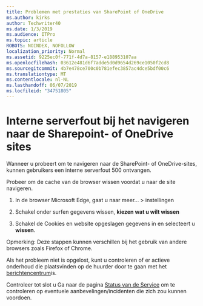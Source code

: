 ```yaml
---
title: Problemen met prestaties van SharePoint of OneDrive
ms.author: kirks
author: Techwriter40
ms.date: 1/3/2019
ms.audience: ITPro
ms.topic: article
ROBOTS: NOINDEX, NOFOLLOW
localization_priority: Normal
ms.assetid: 9225ec0f-771f-4d7a-8157-e188953107aa
ms.openlocfilehash: 03612e481d6f7adde5d0d9654d269ce1050f2cd8
ms.sourcegitcommit: 4b7e478ce700c0b781efec3857ac4dce5bdf00c6
ms.translationtype: MT
ms.contentlocale: nl-NL
ms.lasthandoff: 06/07/2019
ms.locfileid: "34751805"
---
```

# <a name="internal-server-error-when-navigating-to-sharepoint-or-onedrive-sites"></a>Interne serverfout bij het navigeren naar de Sharepoint- of OneDrive sites

Wanneer u probeert om te navigeren naar de SharePoint- of OneDrive-sites, kunnen gebruikers een interne serverfout 500 ontvangen. 

Probeer om de cache van de browser wissen voordat u naar de site navigeren.


1. In de browser Microsoft Edge, gaat u naar meer... > instellingen

2. Schakel onder surfen gegevens wissen, **kiezen wat u wilt wissen**

3. Schakel de Cookies en website opgeslagen gegevens in en selecteert u **wissen**.

Opmerking: Deze stappen kunnen verschillen bij het gebruik van andere browsers zoals Firefox of Chrome.

Als het probleem niet is opgelost, kunt u controleren of er actieve onderhoud die plaatsvinden op de huurder door te gaan met het [berichtencentrum](https://portal.office.com/adminportal/home#/MessageCenter)is.

Controleer tot slot u Ga naar de pagina [Status van de Service](https://portal.office.com/adminportal/home#/servicehealth) om te controleren op eventuele aanbevelingen/incidenten die zich zou kunnen voordoen.

